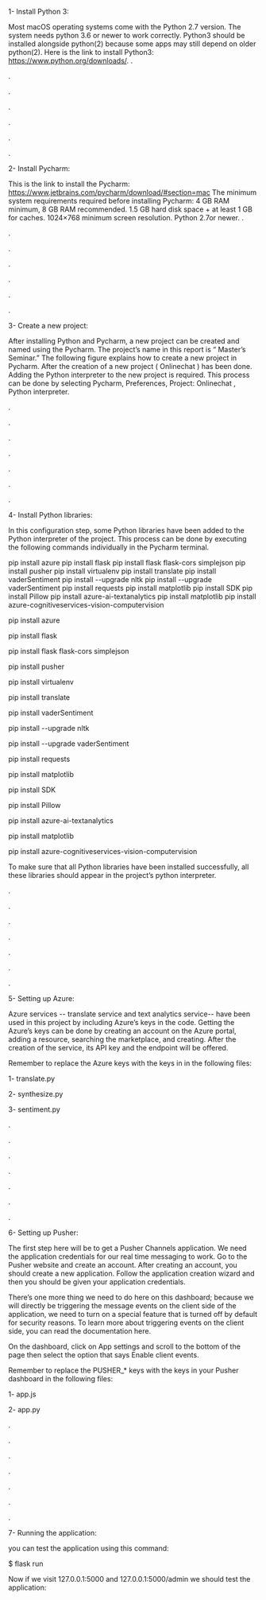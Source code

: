 1- Install Python 3:

Most macOS operating systems come with the Python 2.7 version.  The system needs python 3.6 or newer to work correctly. Python3 should be installed alongside python(2) because some apps may still depend on older python(2). Here is the link to install Python3: https://www.python.org/downloads/. 
.

.

.

.

.

.

.

2- Install Pycharm:

This  is the link to install the Pycharm:  https://www.jetbrains.com/pycharm/download/#section=mac
The  minimum system requirements required before installing Pycharm: 
4 GB RAM minimum, 8 GB RAM recommended.
1.5 GB hard disk space + at least 1 GB for caches.
1024×768 minimum screen resolution.
Python 2.7or newer.
.

.

.

.

.

.

.





3- Create a new project:

After installing Python and Pycharm, a new project can be created and named using the Pycharm. The project’s name in this report is “ Master’s Seminar.” The following figure explains how to create a new project in Pycharm.
After the creation of a new project ( Onlinechat ) has been done. Adding the Python interpreter to the new project is required. This process can be done by selecting Pycharm, Preferences, Project: Onlinechat , Python interpreter. 

.

.

.

.

.

.

.





4- Install Python libraries:

In this configuration step, some Python libraries have been added to the Python interpreter of the project. This process can be done by executing the following commands individually in the Pycharm terminal.

pip install azure
pip install flask
pip install flask flask-cors simplejson
 pip install pusher
pip install virtualenv
pip install translate
pip install vaderSentiment
pip install --upgrade nltk
pip install --upgrade vaderSentiment
pip install requests
pip install matplotlib
pip install SDK
pip install Pillow
pip install azure-ai-textanalytics
pip install matplotlib
pip install azure-cognitiveservices-vision-computervision


pip install azure

pip install flask

pip install flask flask-cors simplejson

pip install pusher
 
pip install virtualenv

pip install translate

pip install vaderSentiment

pip install --upgrade nltk

pip install --upgrade vaderSentiment

pip install requests

pip install matplotlib

pip install SDK

pip install Pillow

pip install azure-ai-textanalytics

pip install matplotlib

pip install azure-cognitiveservices-vision-computervision

                   
To make sure that all Python libraries have been installed successfully, all these libraries should appear in the project’s python interpreter.  

.

.

.

.

.

.

.





5- Setting up Azure:

Azure services -- translate service and text analytics service--  have been used in this project by including Azure’s keys in the code. Getting the Azure’s keys can be done by creating an account on the Azure portal, adding a resource, searching the marketplace, and creating.  After the creation of the service, its API key and the endpoint will be offered. 

Remember to replace the Azure keys with the keys in  in the following files:

1- translate.py

2- synthesize.py

3- sentiment.py

 .

.

.

.

.

.

.
 
 
6- Setting up Pusher:

The first step here will be to get a Pusher Channels application. We need the application credentials for our real time messaging to work.
Go to the Pusher website and create an account. After creating an account, you should create a new application. Follow the application creation wizard and then you should be given your application credentials.

There’s one more thing we need to do here on this dashboard; because we will directly be triggering the message events on the client side of the application, we need to turn on a special feature that is turned off by default for security reasons. To learn more about triggering events on the client side, you can read the documentation here.

On the dashboard, click on App settings and scroll to the bottom of the page then select the option that says Enable client events.

Remember to replace the PUSHER_* keys with the keys in your Pusher 
dashboard in the following files:

1- app.js

2- app.py 


.

.

.

.

.

.

.




7- Running the application:

you can test the application using this command:

   $ flask run
   

Now if we visit 127.0.0.1:5000 and 127.0.0.1:5000/admin we should test the application:
